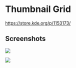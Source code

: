 # Thumbnail Grid

https://store.kde.org/p/1153173/

## Screenshots

![](https://i.imgur.com/85g0Gfv.png)

![](https://thumbs.gfycat.com/WelllitGrizzledHamadryad-size_restricted.gif)

